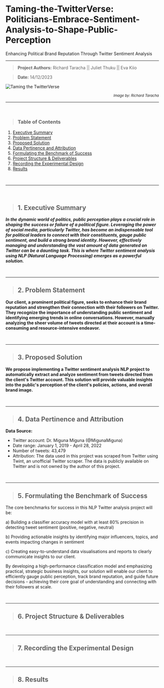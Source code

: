 # Taming-the-TwitterVerse: Politicians-Embrace-Sentiment-Analysis-to-Shape-Public-Perception
Enhancing Political Brand Reputation Through Twitter Sentiment Analysis

---

>  **Project Authors:** Richard Taracha || Juliet Thuku || Eva Kiio

>  **Date:** 14/12/2023
> 
![Taming the TwitterVerse](https://github.com/TarachaR/Taming-the-TwitterVerse-Politicians-Embrace-Sentiment-Analysis-to-Shape-Public-Perception/assets/67068918/18cd6417-dd21-450c-9814-fb7b02b2943c)

<p align="right"><i><small>Image by: Richard Taracha</small></i></p>

---
</br>

> ###  Table of Contents
1. [Executive Summary](#background-information) 
2. [Problem Statement](#understanding-the-context)
3. [Proposed Solution](#understanding-the-context)
4. [Data Pertinence and Attribution](#understanding-the-context)
5. [Formulating the Benchmark of Success](#understanding-the-context)
6. [Project Structure & Deliverables](#project-deliverable)
7. [Recording the Experimental Design](#recording-the-experimental-design)
8. [Results](#project-deliverable)


</br>

---

</br>

> ## 1. Executive Summary

***In the dynamic world of politics, public perception plays a crucial role in shaping the success or failure of a political figure. Leveraging the power of social media, particularly Twitter, has become an indispensable tool for political leaders to connect with their constituents, gauge public sentiment, and build a strong brand identity. However, effectively managing and understanding the vast amount of data generated on Twitter can be a daunting task. This is where Twitter sentiment analysis using NLP (Natural Language Processing) emerges as a powerful solution.***

</br>

---
> ## 2. Problem Statement

**Our client, a prominent political figure, seeks to enhance their brand reputation and strengthen their connection with their followers on Twitter. They recognize the importance of understanding public sentiment and identifying emerging trends in online conversations. However, manually analyzing the sheer volume of tweets directed at their account is a time-consuming and resource-intensive endeavor.**

</br>

---
> ## 3. Proposed Solution

**We propose implementing a Twitter sentiment analysis NLP project to automatically extract and analyze sentiment from tweets directed from the client's Twitter account. This solution will provide valuable insights into the public's perception of the client's policies, actions, and overall brand image.**

</br>

---
> ## 4. Data Pertinence and Attribution

**Data Source:**

- Twitter account: Dr. Miguna Miguna (@MigunaMiguna)
- Date range: January 1, 2019 - April 28, 2022
- Number of tweets: 43,479
- Attribution: The data used in this project was scraped from Twitter using Twint, an unofficial Twitter scraper. The data is publicly available on Twitter and is not owned by the author of this project.

</br>

---
> ## 5. Formulating the Benchmark of Success

The core benchmarks for success in this NLP Twitter analysis project will be: 

a) Building a classifier accuracy model with at least 80% precision in detecting tweet sentiment (positive, negative, neutral)

b) Providing actionable insights by identifying major influencers, topics, and events impacting changes in sentiment

c) Creating easy-to-understand data visualisations and reports to clearly communicate insights to our client. 

By developing a high-performance classification model and emphasizing practical, strategic business insights, our solution will enable our client to efficiently gauge public perception, track brand reputation, and guide future decisions - achieving their core goal of understanding and connecting with their followers at scale.

</br>

---
> ## 6. Project Structure & Deliverables


</br>

---
> ## 7. Recording the Experimental Design



</br>

---
> ## 8. Results
